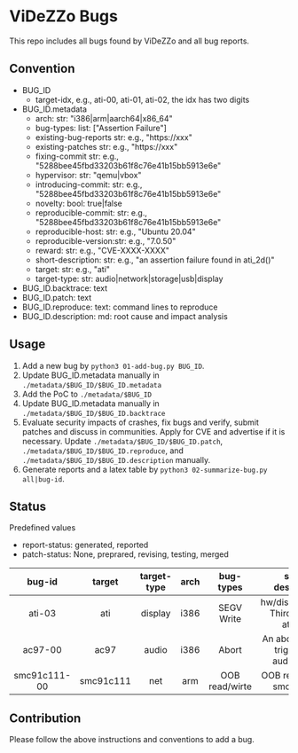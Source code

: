 # ViDeZZo Bugs

This repo includes all bugs found by ViDeZZo and all bug reports.

## Convention

+ BUG_ID
  + target-idx, e.g., ati-00, ati-01, ati-02, the idx has two digits
+ BUG_ID.metadata
  + arch:                str: "i386|arm|aarch64|x86_64"
  + bug-types:          list: ["Assertion Failure"]
  + existing-bug-reports str: e.g., "https://xxx"
  + existing-patches     str: e.g., "https://xxx"
  + fixing-commit        str: e.g., "5288bee45fbd33203b61f8c76e41b15bb5913e6e"
  + hypervisor:          str: "qemu|vbox"
  + introducing-commit:  str: e.g., "5288bee45fbd33203b61f8c76e41b15bb5913e6e"
  + novelty:            bool: true|false
  + reproducible-commit: str: e.g., "5288bee45fbd33203b61f8c76e41b15bb5913e6e"
  + reproducible-host:   str: e.g., "Ubuntu 20.04"
  + reproducible-version:str: e.g., "7.0.50"
  + reward:              str: e.g., "CVE-XXXX-XXXX"
  + short-description:   str: e.g., "an assertion failure found in ati_2d()"
  + target:              str: e.g., "ati"
  + target-type:         str: audio|network|storage|usb|display
+ BUG_ID.backtrace:     text
+ BUG_ID.patch:         text
+ BUG_ID.reproduce:     text: command lines to reproduce
+ BUG_ID.description:     md: root cause and impact analysis

## Usage

1. Add a new bug by `python3 01-add-bug.py BUG_ID`.
2. Update BUG_ID.metadata manually in `./metadata/$BUG_ID/$BUG_ID.metadata`
3. Add the PoC to `./metadata/$BUG_ID`
4. Update BUG_ID.metadata manually in `./metadata/$BUG_ID/$BUG_ID.backtrace`
5. Evaluate security impacts of crashes, fix bugs and verify, submit patches and
discuss in communities. Apply for CVE and advertise if it is necessary. Update
`./metadata/$BUG_ID/$BUG_ID.patch`, `./metadata/$BUG_ID/$BUG_ID.reproduce`, and
`./metadata/$BUG_ID/$BUG_ID.description` manually.
6. Generate reports and a latex table by `python3 02-summarize-bug.py
all|bug-id`.

## Status

Predefined values
+ report-status: generated, reported
+ patch-status: None, preprared, revising, testing, merged

|bug-id|target|target-type|arch|bug-types|short-description|novelty|reward|report-status|patch-status|fixing-commit|
|:---:|:---:|:---:|:---:|:---:|:---:|:---:|:---:|:---:|:---:|:---:|
|ati-03|ati|display|i386|SEGV Write|hw/display/ati_2d: Third SEGV in ati_2d.c|True|None|generated|None|None|
|ac97-00|ac97|audio|i386|Abort|An abort was just triggered in audio_calloc|True|None|generated|None|None|
|smc91c111-00|smc91c111|net|arm|OOB read/wirte|OOB read/write in smc91c111|True|None|generated|None|None|



## Contribution

Please follow the above instructions and conventions to add a bug.

